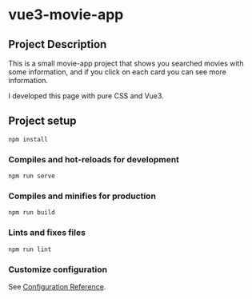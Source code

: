 # vue3-movie-app

## Project Description
This is a small movie-app project that shows you searched movies with some information, and if you click on each card you can see more information.

I developed this page with pure CSS  and Vue3.


## Project setup
```
npm install
```

### Compiles and hot-reloads for development
```
npm run serve
```

### Compiles and minifies for production
```
npm run build
```

### Lints and fixes files
```
npm run lint
```

### Customize configuration
See [Configuration Reference](https://cli.vuejs.org/config/).
